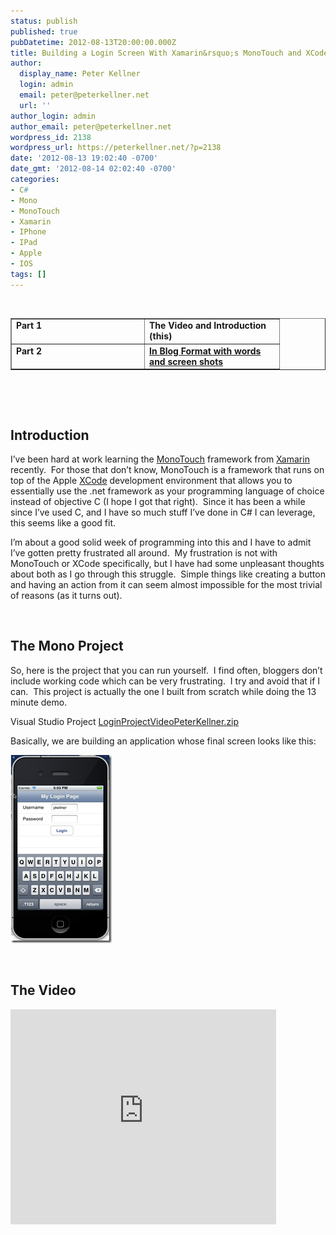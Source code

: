 ```yaml
---
status: publish
published: true
pubDatetime: 2012-08-13T20:00:00.000Z
title: Building a Login Screen With Xamarin&rsquo;s MonoTouch and XCode StoryBoard
author:
  display_name: Peter Kellner
  login: admin
  email: peter@peterkellner.net
  url: ''
author_login: admin
author_email: peter@peterkellner.net
wordpress_id: 2138
wordpress_url: https://peterkellner.net/?p=2138
date: '2012-08-13 19:02:40 -0700'
date_gmt: '2012-08-14 02:02:40 -0700'
categories:
- C#
- Mono
- MonoTouch
- Xamarin
- IPhone
- IPad
- Apple
- IOS
tags: []
---
```

<p>&#160;</p>
<table cellspacing="0" cellpadding="2" width="400" border="1">
<tbody>
<tr>
<td valign="top" width="198"><strong>Part 1</strong></td>
<td valign="top" width="200"><strong>The Video and Introduction (this)</strong></td>
</tr>
<tr>
<td valign="top" width="198"><strong>Part 2</strong></td>
<td valign="top" width="201"><strong><a href="/2012/08/13/building-a-login-screen-with-xamarins-monotouch-and-xcode-storyboard-part-2/">In Blog Format with words and screen shots</a></strong></td>
</tr>
</tbody>
</table>
<p>&#160;</p>
<p>&#160;</p>
<h2>Introduction</h2>
<p>I’ve been hard at work learning the <a href="http://xamarin.com/monotouch/">MonoTouch</a> framework from <a href="http://xamarin.com/">Xamarin</a> recently.&#160; For those that don’t know, MonoTouch is a framework that runs on top of the Apple <a href="https://developer.apple.com/technologies/tools/">XCode</a> development environment that allows you to essentially use the .net framework as your programming language of choice instead of objective C (I hope I got that right).&#160; Since it has been a while since I’ve used C, and I have so much stuff I’ve done in C# I can leverage, this seems like a good fit.</p>
<p>I’m about a good solid week of programming into this and I have to admit I’ve gotten pretty frustrated all around.&#160; My frustration is not with MonoTouch or XCode specifically, but I have had some unpleasant thoughts about both as I go through this struggle.&#160; Simple things like creating a button and having an action from it can seem almost impossible for the most trivial of reasons (as it turns out).</p>
<p>&#160;</p>
<h2>The Mono Project</h2>
<p>So, here is the project that you can run yourself.&#160; I find often, bloggers don’t include working code which can be very frustrating.&#160; I try and avoid that if I can.&#160; This project is actually the one I built from scratch while doing the 13 minute demo.&#160; </p>
<div id="scid:fb3a1972-4489-4e52-abe7-25a00bb07fdf:cdac92d2-8e6d-414f-b2c5-b0d241e82db1" class="wlWriterEditableSmartContent" style="float: none; padding-bottom: 0px; padding-top: 0px; padding-left: 0px; margin: 0px; display: inline; padding-right: 0px">
<p>Visual Studio Project   <a href="/wp/wp-content/uploads/2012/08/LoginProjectVideoPeterKellner1.zip" target="_blank">LoginProjectVideoPeterKellner.zip</a></p>
</div>
<p>Basically, we are building an application whose final screen looks like this:</p>
<p><a href="/wp/wp-content/uploads/2012/08/image.png"><img title="image" style="border-left-width: 0px; border-right-width: 0px; border-bottom-width: 0px; display: inline; border-top-width: 0px" border="0" alt="image" src="/wp/wp-content/uploads/2012/08/image_thumb.png" width="162" height="301" /></a> </p>
<p>&#160;</p>
<h2>The Video</h2>
<p><object width="425" height="344"><param name="movie" value="http://www.youtube.com/v/mJxmiRKViZQ&amp;hl=en&amp;fs=1"></param><param name="allowFullScreen" value="true"></param><embed src="http://www.youtube.com/v/mJxmiRKViZQ&amp;hl=en&amp;fs=1" type="application/x-shockwave-flash" allowfullscreen="true" width="425" height="344"></embed></object></p>
